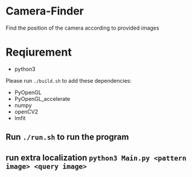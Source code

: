 # Camera-Finder
Find the position of the camera according to provided images

# Reqiurement
* python3


Please run `./build.sh` to add these dependencies:
* PyOpenGL
* PyOpenGL_accelerate
* numpy
* openCV2
* lmfit

## Run `./run.sh` to run the program
## run extra localization `python3 Main.py <pattern image> <query image>`
